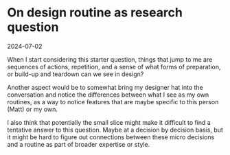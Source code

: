 # On design routine as research question

2024-07-02

When I start considering this starter question, things that jump to me are sequences of actions, repetition, and a sense of what forms of preparation, or build-up and teardown can we see in design? 

Another aspect would be to somewhat bring my designer hat into the conversation and notice the differences between what I see as my own routines, as a way to notice features that are maybe specific to this person (Matt) or my own.

I also think that potentially the small slice might make it difficult to find a tentative answer to this question. Maybe at a decision by decision basis, but it might be hard to figure out connections between these micro decisions and a routine as part of broader expertise or style.

